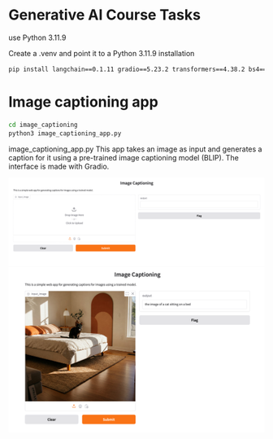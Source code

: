 # Generative AI Course Tasks

use Python 3.11.9

Create a .venv and point it to a Python 3.11.9 installation

```bash
pip install langchain==0.1.11 gradio==5.23.2 transformers==4.38.2 bs4==0.0.2 requests==2.31.0 torch==2.2.1
```

# Image captioning app
```bash
cd image_captioning
python3 image_captioning_app.py
```

image_captioning_app.py
This app takes an image as input and generates a caption for it using a pre-trained image captioning model (BLIP). The interface is made with Gradio.

![app_screenshot_interface](image_captioning/app_screenshot_interface.png)
![app_screenshot](image_captioning/app_screenshot.png)